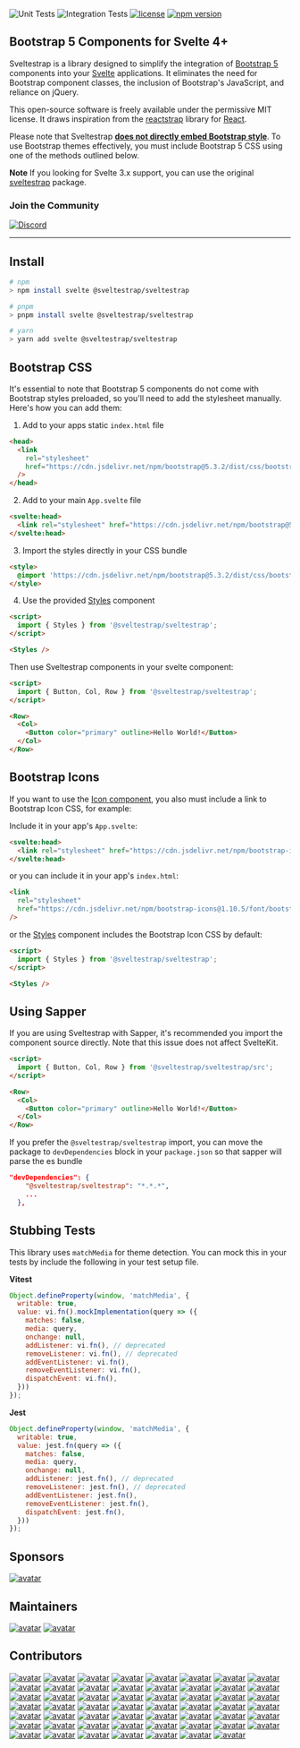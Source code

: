 ![Unit Tests](https://github.com/Sveltestrap/sveltestrap/actions/workflows/unit.yml/badge.svg)
![Integration Tests](https://github.com/Sveltestrap/sveltestrap/actions/workflows/integration.yml/badge.svg)
[![license](https://img.shields.io/badge/license-MIT-%23bada55&color=7289da)](https://github.com/sveltestrap/sveltestrap/blob/main/LICENSE)
[![npm version](https://img.shields.io/npm/v/@sveltestrap/sveltestrap?logo=npm&color=cb3837&label=Latest)](https://www.npmjs.com/package/@sveltestrap/sveltestrap)

## Bootstrap 5 Components for Svelte 4+

Sveltestrap is a library designed to simplify the integration of [Bootstrap 5](https://getbootstrap.com) components into your [Svelte](https://svelte.dev) applications. It eliminates the need for Bootstrap component classes, the inclusion of Bootstrap's JavaScript, and reliance on jQuery.

This open-source software is freely available under the permissive MIT license. It draws inspiration from the [reactstrap](https://reactstrap.github.io/?path=/story/home-installation--page) library for [React](https://react.dev/).

Please note that Sveltestrap <u>**does not directly embed Bootstrap style**</u>. To use Bootstrap themes effectively, you must include Bootstrap 5 CSS using one of the methods outlined below.

**Note**
If you looking for Svelte 3.x support, you can use the original [sveltestrap](https://github.com/bestguy/sveltestrap) package.

### Join the Community
[![Discord](https://img.shields.io/discord/1186498806460710973?label=Sveltestrap&logo=discord&color=7289da)](https://discord.gg/VS9T72ucaU)

---

## Install

```bash
# npm
> npm install svelte @sveltestrap/sveltestrap

# pnpm
> pnpm install svelte @sveltestrap/sveltestrap

# yarn
> yarn add svelte @sveltestrap/sveltestrap
```

## Bootstrap CSS

It's essential to note that Bootstrap 5 components do not come with Bootstrap styles preloaded, so you'll need to add the stylesheet manually. Here's how you can add them:

1. Add to your apps static `index.html` file
```html
<head>
  <link
    rel="stylesheet"
    href="https://cdn.jsdelivr.net/npm/bootstrap@5.3.2/dist/css/bootstrap.min.css"
  />
</head>
```

2. Add to your main `App.svelte` file
```html
<svelte:head>
  <link rel="stylesheet" href="https://cdn.jsdelivr.net/npm/bootstrap@5.3.2/dist/css/bootstrap.min.css">
</svelte:head>
```

3. Import the styles directly in your CSS bundle

```html
<style>
  @import 'https://cdn.jsdelivr.net/npm/bootstrap@5.3.2/dist/css/bootstrap.min.css';
</style>
```

4. Use the provided [Styles](/?path=/docs/components-styles--docs) component

```html
<script>
  import { Styles } from '@sveltestrap/sveltestrap';
</script>

<Styles />
```

Then use Sveltestrap components in your svelte component:

```html
<script>
  import { Button, Col, Row } from '@sveltestrap/sveltestrap';
</script>

<Row>
  <Col>
    <Button color="primary" outline>Hello World!</Button>
  </Col>
</Row>
```

## Bootstrap Icons

If you want to use the [Icon component](https://sveltestrap.js.org/?path=/story/components--icon),
you also must include a link to Bootstrap Icon CSS, for example:

Include it in your app's `App.svelte`:

```html
<svelte:head>
  <link rel="stylesheet" href="https://cdn.jsdelivr.net/npm/bootstrap-icons@1.10.5/font/bootstrap-icons.css">
</svelte:head>
```

or you can include it in your app's `index.html`:

```html
<link
  rel="stylesheet"
  href="https://cdn.jsdelivr.net/npm/bootstrap-icons@1.10.5/font/bootstrap-icons.css"
/>
```

or the [Styles](https://sveltestrap.js.org/?path=/story/components--styles) component includes the Bootstrap Icon CSS by default:

```html
<script>
  import { Styles } from '@sveltestrap/sveltestrap';
</script>

<Styles />
```

## Using Sapper

If you are using Sveltestrap with Sapper, it's recommended you import the component source directly.
Note that this issue does not affect SvelteKit.

```html
<script>
  import { Button, Col, Row } from '@sveltestrap/sveltestrap/src';
</script>

<Row>
  <Col>
    <Button color="primary" outline>Hello World!</Button>
  </Col>
</Row>
```

If you prefer the `@sveltestrap/sveltestrap` import, you can move the package to `devDependencies` block in your `package.json` so that sapper will parse the es bundle

```json
"devDependencies": {
    "@sveltestrap/sveltestrap": "*.*.*",
    ...
  },
```

## Stubbing Tests
This library uses `matchMedia` for theme detection. You can mock this in your tests by include the following in your test setup file.

**Vitest**
```js
Object.defineProperty(window, 'matchMedia', {
  writable: true,
  value: vi.fn().mockImplementation(query => ({
    matches: false,
    media: query,
    onchange: null,
    addListener: vi.fn(), // deprecated
    removeListener: vi.fn(), // deprecated
    addEventListener: vi.fn(),
    removeEventListener: vi.fn(),
    dispatchEvent: vi.fn(),
  }))
});
```

**Jest**
```js
Object.defineProperty(window, 'matchMedia', {
  writable: true,
  value: jest.fn(query => ({
    matches: false,
    media: query,
    onchange: null,
    addListener: jest.fn(), // deprecated
    removeListener: jest.fn(), // deprecated
    addEventListener: jest.fn(),
    removeEventListener: jest.fn(),
    dispatchEvent: jest.fn(),
  }))
});
```

## Sponsors
[![avatar](https://images.weserv.nl/?url=https://opensense.s3.amazonaws.com/logo-horizontal-white-colored-emblem.svg?v=4&h=60&w=260&fit=cover&maxage=5d)](https://www.opensense.com?utm_source=github)

## Maintainers
[![avatar](https://images.weserv.nl/?url=avatars.githubusercontent.com/u/1918732?v=4&h=48&w=48&fit=cover&mask=circle&maxage=5d)](https://github.com/dysfunc)
[![avatar](https://images.weserv.nl/?url=avatars.githubusercontent.com/u/405608?v=4&h=48&w=48&fit=cover&mask=circle&maxage=5d)](https://github.com/bestguy)

## Contributors
[![avatar](https://images.weserv.nl/?url=avatars.githubusercontent.com/u/145370889?v=4&h=48&w=48&fit=cover&mask=circle&maxage=5d)](https://github.com/msmauric)
[![avatar](https://images.weserv.nl/?url=avatars.githubusercontent.com/u/40482274?v=4&h=48&w=48&fit=cover&mask=circle&maxage=5d)](https://github.com/eddie0329)
[![avatar](https://images.weserv.nl/?url=avatars.githubusercontent.com/u/15244006?v=4&h=48&w=48&fit=cover&mask=circle&maxage=5d)](https://github.com/BlackFenix2)
[![avatar](https://images.weserv.nl/?url=avatars.githubusercontent.com/u/41120635?v=4&h=48&w=48&fit=cover&mask=circle&maxage=5d)](https://github.com/frederikhors)
[![avatar](https://images.weserv.nl/?url=avatars.githubusercontent.com/u/55523823?v=4&h=48&w=48&fit=cover&mask=circle&maxage=5d)](https://github.com/thomatha)
[![avatar](https://images.weserv.nl/?url=avatars.githubusercontent.com/u/13287984?v=4&h=48&w=48&fit=cover&mask=circle&maxage=5d)](https://github.com/mohe2015)
[![avatar](https://images.weserv.nl/?url=avatars.githubusercontent.com/u/305993?v=4&h=48&w=48&fit=cover&mask=circle&maxage=5d)](https://github.com/daytonlowell)
[![avatar](https://images.weserv.nl/?url=avatars.githubusercontent.com/in/29110?v=4&h=48&w=48&fit=cover&mask=circle&maxage=5d)](https://github.com/apps/dependabot)
[![avatar](https://images.weserv.nl/?url=avatars.githubusercontent.com/u/322311?v=4&h=48&w=48&fit=cover&mask=circle&maxage=5d)](https://github.com/benmccann)
[![avatar](https://images.weserv.nl/?url=avatars.githubusercontent.com/u/20725046?v=4&h=48&w=48&fit=cover&mask=circle&maxage=5d)](https://github.com/Renerick)
[![avatar](https://images.weserv.nl/?url=avatars.githubusercontent.com/u/28020151?v=4&h=48&w=48&fit=cover&mask=circle&maxage=5d)](https://github.com/rornic)
[![avatar](https://images.weserv.nl/?url=avatars.githubusercontent.com/u/26409015?v=4&h=48&w=48&fit=cover&mask=circle&maxage=5d)](https://github.com/DaniAcu)
[![avatar](https://images.weserv.nl/?url=avatars.githubusercontent.com/u/8082642?v=4&h=48&w=48&fit=cover&mask=circle&maxage=5d)](https://github.com/ladeiko)
[![avatar](https://images.weserv.nl/?url=avatars.githubusercontent.com/u/8957069?v=4&h=48&w=48&fit=cover&mask=circle&maxage=5d)](https://github.com/kaipaysen)
[![avatar](https://images.weserv.nl/?url=avatars.githubusercontent.com/u/140316503?v=4&h=48&w=48&fit=cover&mask=circle&maxage=5d)](https://github.com/dym-sh)
[![avatar](https://images.weserv.nl/?url=avatars.githubusercontent.com/u/1150472?v=4&h=48&w=48&fit=cover&mask=circle&maxage=5d)](https://github.com/GorbulasDev)
[![avatar](https://images.weserv.nl/?url=avatars.githubusercontent.com/u/552629?v=4&h=48&w=48&fit=cover&mask=circle&maxage=5d)](https://github.com/lovasoa)
[![avatar](https://images.weserv.nl/?url=avatars.githubusercontent.com/u/34311027?v=4&h=48&w=48&fit=cover&mask=circle&maxage=5d)](https://github.com/geoffreymugnier)
[![avatar](https://images.weserv.nl/?url=avatars.githubusercontent.com/u/342922?v=4&h=48&w=48&fit=cover&mask=circle&maxage=5d)](https://github.com/coyotte508)
[![avatar](https://images.weserv.nl/?url=avatars.githubusercontent.com/u/28934442?v=4&h=48&w=48&fit=cover&mask=circle&maxage=5d)](https://github.com/javajudt)
[![avatar](https://images.weserv.nl/?url=avatars.githubusercontent.com/u/50879193?v=4&h=48&w=48&fit=cover&mask=circle&maxage=5d)](https://github.com/demetrius-mp)
[![avatar](https://images.weserv.nl/?url=avatars.githubusercontent.com/u/47675451?v=4&h=48&w=48&fit=cover&mask=circle&maxage=5d)](https://github.com/deshartman)
[![avatar](https://images.weserv.nl/?url=avatars.githubusercontent.com/u/3946014?v=4&h=48&w=48&fit=cover&mask=circle&maxage=5d)](https://github.com/OJFord)
[![avatar](https://images.weserv.nl/?url=avatars.githubusercontent.com/u/26901342?v=4&h=48&w=48&fit=cover&mask=circle&maxage=5d)](https://github.com/mopeneko)
[![avatar](https://images.weserv.nl/?url=avatars.githubusercontent.com/u/9532377?v=4&h=48&w=48&fit=cover&mask=circle&maxage=5d)](https://github.com/baileyherbert)
[![avatar](https://images.weserv.nl/?url=avatars.githubusercontent.com/u/191226?v=4&h=48&w=48&fit=cover&mask=circle&maxage=5d)](https://github.com/ondrap)
[![avatar](https://images.weserv.nl/?url=avatars.githubusercontent.com/u/6368283?v=4&h=48&w=48&fit=cover&mask=circle&maxage=5d)](https://github.com/brocococonut)
[![avatar](https://images.weserv.nl/?url=avatars.githubusercontent.com/u/15998415?v=4&h=48&w=48&fit=cover&mask=circle&maxage=5d)](https://github.com/lgirma)
[![avatar](https://images.weserv.nl/?url=avatars.githubusercontent.com/u/4997633?v=4&h=48&w=48&fit=cover&mask=circle&maxage=5d)](https://github.com/grantyap)
[![avatar](https://images.weserv.nl/?url=avatars.githubusercontent.com/u/23123008?v=4&h=48&w=48&fit=cover&mask=circle&maxage=5d)](https://github.com/33KK)
[![avatar](https://images.weserv.nl/?url=avatars.githubusercontent.com/u/28984165?v=4&h=48&w=48&fit=cover&mask=circle&maxage=5d)](https://github.com/frantp)
[![avatar](https://images.weserv.nl/?url=avatars.githubusercontent.com/u/3984125?v=4&h=48&w=48&fit=cover&mask=circle&maxage=5d)](https://github.com/gryckelynck)
[![avatar](https://images.weserv.nl/?url=avatars.githubusercontent.com/u/6155705?v=4&h=48&w=48&fit=cover&mask=circle&maxage=5d)](https://github.com/davidroeca)
[![avatar](https://images.weserv.nl/?url=avatars.githubusercontent.com/u/562969?v=4&h=48&w=48&fit=cover&mask=circle&maxage=5d)](https://github.com/IAL32)
[![avatar](https://images.weserv.nl/?url=avatars.githubusercontent.com/u/65456722?v=4&h=48&w=48&fit=cover&mask=circle&maxage=5d)](https://github.com/Florian-Schoenherr)
[![avatar](https://images.weserv.nl/?url=avatars.githubusercontent.com/u/1134341?v=4&h=48&w=48&fit=cover&mask=circle&maxage=5d)](https://github.com/newbyca)
[![avatar](https://images.weserv.nl/?url=avatars.githubusercontent.com/u/60277151?v=4&h=48&w=48&fit=cover&mask=circle&maxage=5d)](https://github.com/ubersan)
[![avatar](https://images.weserv.nl/?url=avatars.githubusercontent.com/u/8332043?v=4&h=48&w=48&fit=cover&mask=circle&maxage=5d)](https://github.com/farskid)
[![avatar](https://images.weserv.nl/?url=avatars.githubusercontent.com/u/5259918?v=4&h=48&w=48&fit=cover&mask=circle&maxage=5d)](https://github.com/masrlinu)
[![avatar](https://images.weserv.nl/?url=avatars.githubusercontent.com/u/1515160?v=4&h=48&w=48&fit=cover&mask=circle&maxage=5d)](https://github.com/thecodejack)
[![avatar](https://images.weserv.nl/?url=avatars.githubusercontent.com/u/918405?v=4&h=48&w=48&fit=cover&mask=circle&maxage=5d)](https://github.com/nextinterfaces)
[![avatar](https://images.weserv.nl/?url=avatars.githubusercontent.com/u/38461562?v=4&h=48&w=48&fit=cover&mask=circle&maxage=5d)](https://github.com/jlith)
[![avatar](https://images.weserv.nl/?url=avatars.githubusercontent.com/u/385770?v=4&h=48&w=48&fit=cover&mask=circle&maxage=5d)](https://github.com/larryosborn)
[![avatar](https://images.weserv.nl/?url=avatars.githubusercontent.com/u/560312?v=4&h=48&w=48&fit=cover&mask=circle&maxage=5d)](https://github.com/TheBosZ)
[![avatar](https://images.weserv.nl/?url=avatars.githubusercontent.com/u/8826710?v=4&h=48&w=48&fit=cover&mask=circle&maxage=5d)](https://github.com/infanf)
[![avatar](https://images.weserv.nl/?url=avatars.githubusercontent.com/u/766828?v=4&h=48&w=48&fit=cover&mask=circle&maxage=5d)](https://github.com/RoryDuncan)
[![avatar](https://images.weserv.nl/?url=avatars.githubusercontent.com/u/11891837?v=4&h=48&w=48&fit=cover&mask=circle&maxage=5d)](https://github.com/splimter)
[![avatar](https://images.weserv.nl/?url=avatars.githubusercontent.com/u/2003039?v=4&h=48&w=48&fit=cover&mask=circle&maxage=5d)](https://github.com/glominashvili)
[![avatar](https://images.weserv.nl/?url=avatars.githubusercontent.com/u/16706735?v=4&h=48&w=48&fit=cover&mask=circle&maxage=5d)](https://github.com/urispmts)
[![avatar](https://images.weserv.nl/?url=avatars.githubusercontent.com/u/6674275?v=4&h=48&w=48&fit=cover&mask=circle&maxage=5d)](https://github.com/sebastienwarin)
[![avatar](https://images.weserv.nl/?url=avatars.githubusercontent.com/u/69360379?v=4&h=48&w=48&fit=cover&mask=circle&maxage=5d)](https://github.com/Inqnuam)
[![avatar](https://images.weserv.nl/?url=avatars.githubusercontent.com/u/1667261?v=4&h=48&w=48&fit=cover&mask=circle&maxage=5d)](https://github.com/lachlancollins)
[![avatar](https://images.weserv.nl/?url=avatars.githubusercontent.com/u/43024885?v=4&h=48&w=48&fit=cover&mask=circle&maxage=5d)](https://github.com/vostrnad)
[![avatar](https://images.weserv.nl/?url=avatars.githubusercontent.com/u/24857799?v=4&h=48&w=48&fit=cover&mask=circle&maxage=5d)](https://github.com/x64v)
[![avatar](https://images.weserv.nl/?url=avatars.githubusercontent.com/u/42283663?v=4&h=48&w=48&fit=cover&mask=circle&maxage=5d)](https://github.com/hutchisr)
